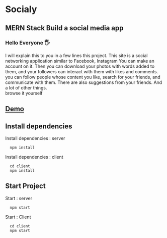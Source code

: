 # Socialy

## MERN Stack Build a social media app

### Hello Everyone 🖐


 I will explain this to you in a few lines this project.   This site is a social networking application similar to Facebook, Instagram 
  You can make an account on it.
  Then you can download your photos with words added to them, and your followers can interact with them with likes and comments. 
  you can follow people whose content you like, search for your friends, and communicate with them. There are also suggestions from your friends. And a lot of other things.
   <br/>
  browse it yourself


## [Demo](https://socialiy.herokuapp.com/)


## Install dependencies

Install dependencies : server

```
  npm install
```

Install dependencies : client

```
  cd client
  npm install
```

## Start Project

Start : server

```
  npm start
```

Start : Client

```
  cd client
  npm start
```
